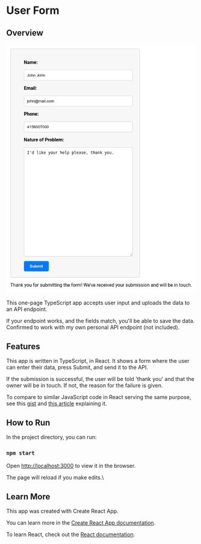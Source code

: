 # User Form

## Overview

![upload_form_working](upload_form_working.png)

This one-page TypeScript app accepts user input and uploads the data to an API endpoint.

If your endpoint works, and the fields match, you'll be able to save the data. Confirmed to work with my own personal API endpoint (not included).

## Features

This app is written in TypeScript, in React. It shows a form where the user can enter their data, press Submit, and send it to the API. 

If the submission is successful, the user will be told 'thank you' and that the owner will be in touch. If not, the reason for the failure is given.

To compare to similar JavaScript code in React serving the same purpose, see this [gist](https://gist.github.com/julianeon/767e32fc069d0a1568683deb4dd31fb0) and [this article](https://javascriptpage.com/make-an-email-submit-form-with-javascript) explaining it.

## How to Run

In the project directory, you can run:

### `npm start`

Open [http://localhost:3000](http://localhost:3000) to view it in the browser.

The page will reload if you make edits.\

## Learn More

This app was created with Create React App.

You can learn more in the [Create React App documentation](https://facebook.github.io/create-react-app/docs/getting-started).

To learn React, check out the [React documentation](https://reactjs.org/).

